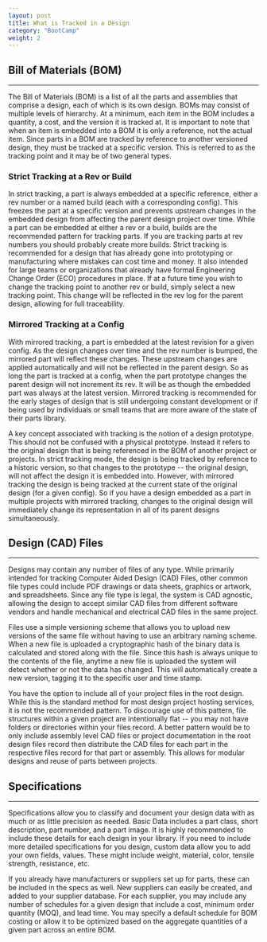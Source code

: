 ```yaml
---
layout: post
title: What is Tracked in a Design
category: "BootCamp"
weight: 2
---
```


## Bill of Materials (BOM)
---

The Bill of Materials (BOM) is a list of all the parts and assemblies that comprise a design, each of which is its own design. BOMs may consist of multiple levels of hierarchy. At a minimum, each item in the BOM includes a quantity, a cost, and the version it is tracked at. It is important to note that when an item is embedded into a BOM it is only a reference, not the actual item. Since parts in a BOM are tracked by reference to another versioned design, they must be tracked at a specific version. This is referred to as the tracking point and it may be of two general types.

### Strict Tracking at a Rev or Build

In strict tracking, a part is always embedded at a specific reference, either a rev number or a named build (each with a corresponding config). This freezes the part at a specific version and prevents upstream changes in the embedded design from affecting the parent design project over time. While a part can be embedded at either a rev or a build, builds are the recommended pattern for tracking parts. If you are tracking parts at rev numbers you should probably create more builds. Strict tracking is recommended for a design that has already gone into prototyping or manufacturing where mistakes can cost time and money. It also intended for large teams or organizations that already have formal Engineering Change Order (ECO) procedures in place. If at a future time you wish to change the tracking point to another rev or build, simply select a new tracking point. This change will be reflected in the rev log for the parent design, allowing for full traceability.

### Mirrored Tracking at a Config

With mirrored tracking, a part is embedded at the latest revision for a given config. As the design changes over time and the rev number is bumped, the mirrored part will reflect these changes. These upstream changes are applied automatically and will not be reflected in the parent design. So as long the part is tracked at a config, when the part prototype changes the parent design will not increment its rev. It will be as though the embedded part was always at the latest version. Mirrored tracking is recommended for the early stages of design that is still undergoing constant development or if being used by individuals or small teams that are more aware of the state of their parts library.

A key concept associated with tracking is the notion of a design prototype. This should not be confused with a physical prototype. Instead it refers to the original design that is being referenced in the BOM of another project or projects. In strict tracking mode, the design is being tracked by reference to a historic version, so that changes to the prototype -- the original design, will not affect the design it is embedded into. However, with mirrored tracking the design is being tracked at the current state of the original design (for a given config). So if you have a design embedded as a part in multiple projects with mirrored tracking, changes to the original design will immediately change its representation in all of its parent designs simultaneously.


## Design (CAD) Files
---

Designs may contain any number of files of any type. While primarily intended for tracking Computer Aided Design (CAD) Files, other common file types could include PDF drawings or data sheets, graphics or artwork, and spreadsheets. Since any file type is legal, the system is CAD agnostic, allowing the design to accept similar CAD files from different software vendors and handle mechanical and electrical CAD files in the same project.

Files use a simple versioning scheme that allows you to upload new versions of the same file without having to use an arbitrary naming scheme. When a new file is uploaded a cryptographic hash of the binary data is calculated and stored along with the file. Since this hash is always unique to the contents of the file, anytime a new file is uploaded the system will detect whether or not the data has changed. This will automatically create a new version, tagging it to the specific user and time stamp.

You have the option to include all of your project files in the root design. While this is the standard method for most design project hosting services, it is not the recommended pattern. To discourage use of this pattern, file structures within a given project are intentionally flat -- you may not have folders or directories within your files record. A better pattern would be to only include assembly level CAD files or project documentation in the root design files record then distribute the CAD files for each part in the respective files record for that part or assembly. This allows for modular designs and reuse of parts between projects.

## Specifications
---

Specifications allow you to classify and document your design data with as much or as little precision as needed. Basic Data includes a part class, short description, part number, and a part image. It is highly recommended to include these details for each design in your library. If you need to include more detailed specifications for you design, custom data allow you to add your own fields, values. These might include weight, material, color, tensile strength, resistance, etc.

If you already have manufacturers or suppliers set up for parts, these can be included in the specs as well. New suppliers can easily be created, and added to your supplier database. For each supplier, you may include any number of schedules for a given design that include a cost, minimum order quantity (MOQ), and lead time. You may specify a default schedule for BOM costing or allow it to be optimized based on the aggregate quantities of a given part across an entire BOM.


